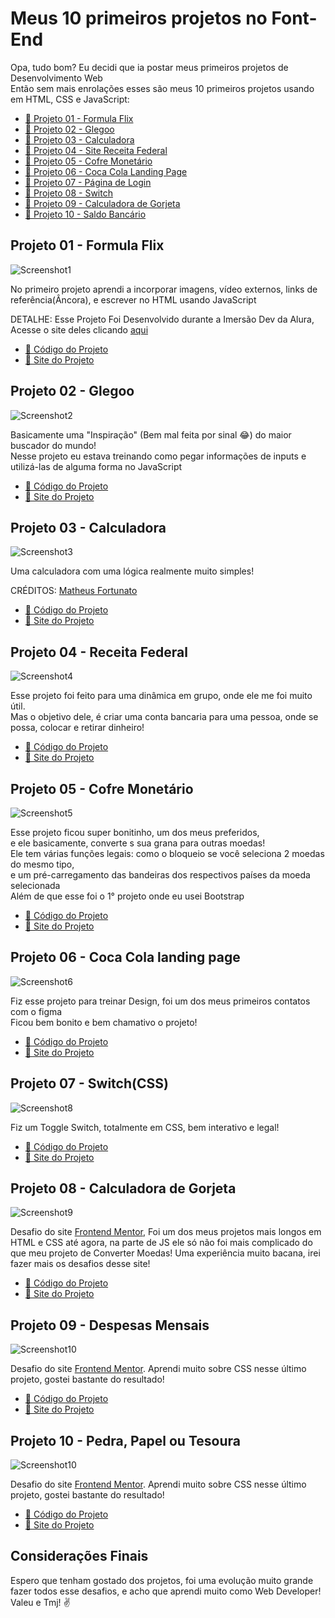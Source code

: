 # Meus 10 primeiros projetos no Font-End
Opa, tudo bom? Eu decidi que ia postar meus primeiros projetos de Desenvolvimento Web <br>
Então sem mais enrolações esses são meus 10 primeiros projetos usando em HTML, CSS e JavaScript:

* [📃 Projeto 01 - Formula Flix](#id01)
* [📃 Projeto 02 - Glegoo](#id02)
* [📃 Projeto 03 - Calculadora](#id03)
* [📃 Projeto 04 - Site Receita Federal](#id04)
* [📃 Projeto 05 - Cofre Monetário](#id05)
* [📃 Projeto 06 - Coca Cola Landing Page](#id06)
* [📃 Projeto 07 - Página de Login](#id07)
* [📃 Projeto 08 - Switch](#id08)
* [📃 Projeto 09 - Calculadora de Gorjeta](#id09)
* [📃 Projeto 10 - Saldo Bancário](#id10)

## Projeto 01 - Formula Flix <a name="id01"></a>

![Screenshot1](https://github.com/LewisM-Dev/10-first-projects-on-frontend/blob/main/img/Screenshot1.png?raw=true) <br>

No primeiro projeto aprendi a incorporar imagens, vídeo externos, links de referência(Âncora), e escrever no HTML usando JavaScript

DETALHE: Esse Projeto Foi Desenvolvido durante a Imersão Dev da Alura, Acesse o site deles clicando [aqui](https://www.alura.com.br/)

* [🔗 Código do Projeto](https://github.com/LewisM-Dev/10-first-projects-on-frontend/tree/main/Projeto_01%20-%20Formula-One-Flix) <br>
* [🔗 Site do Projeto](https://lewism-dev.github.io/10-first-projects-on-frontend/Projeto_01%20-%20Formula-One-Flix/)

## Projeto 02 - Glegoo <a name="id02"></a>

![Screenshot2](https://github.com/LewisM-Dev/10-first-projects-on-frontend/blob/main/img/Screenshot2.png?raw=true) <br>

Basicamente uma "Inspiração" (Bem mal feita por sinal 😂) do maior buscador do mundo! <br>
Nesse projeto eu estava treinando como pegar informações de inputs e utilizá-las de alguma forma no JavaScript

* [🔗 Código do Projeto](https://github.com/LewisM-Dev/10-first-projects-on-frontend/tree/main/Projeto_02%20-%20Glegoo) <br>
* [🔗 Site do Projeto](https://lewism-dev.github.io/10-first-projects-on-frontend/Projeto_02%20-%20Glegoo/)

## Projeto 03 - Calculadora <a name="id03"></a>

![Screenshot3](https://github.com/LewisM-Dev/10-first-projects-on-frontend/blob/main/img/Screenshot3.png?raw=true) <br>

Uma calculadora com uma lógica realmente muito simples!

CRÉDITOS: [Matheus Fortunato](https://github.com/mfortunat0)

* [🔗 Código do Projeto](https://github.com/LewisM-Dev/10-first-projects-on-frontend/tree/main/Projeto_03%20-%20Calculadora) <br>
* [🔗 Site do Projeto](https://lewism-dev.github.io/10-first-projects-on-frontend/Projeto_03%20-%20Calculadora/)

## Projeto 04 - Receita Federal <a name="id04"></a>

![Screenshot4](https://github.com/LewisM-Dev/10-first-projects-on-frontend/blob/main/img/Screenshot4.png?raw=true) <br>

Esse projeto foi feito para uma dinâmica em grupo, onde ele me foi muito útil. <br>
Mas o objetivo dele, é criar uma conta bancaria para uma pessoa, onde se possa, colocar e retirar dinheiro!

* [🔗 Código do Projeto](https://github.com/LewisM-Dev/10-first-projects-on-frontend/tree/main/Projeto_04%20-%20Site%20Receita%20Federal) <br>
* [🔗 Site do Projeto](https://lewism-dev.github.io/10-first-projects-on-frontend/Projeto_04%20-%20Site%20Receita%20Federal/)

## Projeto 05 - Cofre Monetário <a name="id05"></a>

![Screenshot5](https://github.com/LewisM-Dev/10-first-projects-on-frontend/blob/main/img/Screenshot5.png?raw=true) <br>

Esse projeto ficou super bonitinho, um dos meus preferidos, <br>
e ele basicamente, converte s sua grana para outras moedas! <br>
Ele tem várias funções legais: como o bloqueio se você seleciona 2 moedas do mesmo tipo, <br>
e um pré-carregamento das bandeiras dos respectivos países da moeda selecionada <br>
Além de que esse foi o 1° projeto onde eu usei Bootstrap

* [🔗 Código do Projeto](https://github.com/LewisM-Dev/10-first-projects-on-frontend/tree/main/Projeto_05%20-%20Cofre%20Monet%C3%A1rio) <br>
* [🔗 Site do Projeto](https://lewism-dev.github.io/10-first-projects-on-frontend/Projeto_05%20-%20Cofre%20Monet%C3%A1rio/)

## Projeto 06 - Coca Cola landing page <a name="id06"></a>

![Screenshot6](https://github.com/LewisM-Dev/10-first-projects-on-frontend/blob/main/img/Screenshot6.png?raw=true) <br>

Fiz esse projeto para treinar Design, foi um dos meus primeiros contatos com o figma <br>
Ficou bem bonito e bem chamativo o projeto!

* [🔗 Código do Projeto](https://github.com/LewisM-Dev/10-first-projects-on-frontend/tree/main/Projeto_06%20-%20CocaCola%20Landing%20Page) <br>
* [🔗 Site do Projeto](https://lewism-dev.github.io/10-first-projects-on-frontend/Projeto_06%20-%20CocaCola%20Landing%20Page/)


## Projeto 07 - Switch(CSS) <a name="id07"></a>

![Screenshot8](https://github.com/LewisM-Dev/10-first-projects-on-frontend/blob/main/img/Screenshot8.png?raw=true) <br>

Fiz um Toggle Switch, totalmente em CSS, bem interativo e legal!

* [🔗 Código do Projeto](https://github.com/LewisM-Dev/10-first-projects-on-frontend/tree/main/Projeto_07%20-%20Switch(CSS)) <br>
* [🔗 Site do Projeto](https://lewism-dev.github.io/10-first-projects-on-frontend/Projeto_07%20-%20Switch(CSS)/)

## Projeto 08 - Calculadora de Gorjeta <a name="id08"></a>

![Screenshot9](https://github.com/LewisM-Dev/10-first-projects-on-frontend/blob/main/img/Screenshot9.png?raw=true) <br>

Desafio do site [Frontend Mentor](https://www.frontendmentor.io/), Foi um dos meus projetos mais longos em HTML e CSS até agora, na parte de JS ele só não foi mais complicado do que meu projeto de Converter Moedas!
Uma experiência muito bacana, irei fazer mais os desafios desse site!

* [🔗 Código do Projeto](https://github.com/LewisM-Dev/10-first-projects-on-frontend/tree/main/Projeto_08%20-%20Calculadora%20de%20Gorjeta) <br>
* [🔗 Site do Projeto](https://lewism-dev.github.io/10-first-projects-on-frontend/Projeto_08%20-%20Calculadora%20de%20Gorjeta/)

## Projeto 09 - Despesas Mensais <a name="id09"></a>

![Screenshot10](https://github.com/LewisM-Dev/10-first-projects-on-frontend/blob/main/img/Screenshot10.png?raw=true) <br>

Desafio do site [Frontend Mentor](https://www.frontendmentor.io/). Aprendi muito sobre CSS nesse último projeto, gostei bastante do resultado!

* [🔗 Código do Projeto](https://github.com/LewisM-Dev/10-first-projects-on-frontend/tree/main/Projeto_10%20-%20Saldo%20Banc%C3%A1rio) <br>
* [🔗 Site do Projeto](https://lewism-dev.github.io/10-first-projects-on-frontend/Projeto_10%20-%20Saldo%20Banc%C3%A1rio/)

## Projeto 10 - Pedra, Papel ou Tesoura <a name="id10"></a>

![Screenshot10]() <br>

Desafio do site [Frontend Mentor](https://www.frontendmentor.io/). Aprendi muito sobre CSS nesse último projeto, gostei bastante do resultado!

* [🔗 Código do Projeto](https://github.com/LewisM-Dev/10-first-projects-on-frontend/tree/main/Projeto_10%20-%20Saldo%20Banc%C3%A1rio) <br>
* [🔗 Site do Projeto](https://lewism-dev.github.io/10-first-projects-on-frontend/Projeto_10%20-%20Saldo%20Banc%C3%A1rio/)

## Considerações Finais
Espero que tenham gostado dos projetos, foi uma evolução muito grande fazer todos esse desafios, e acho que aprendi muito como Web Developer!
Valeu e Tmj! ✌
